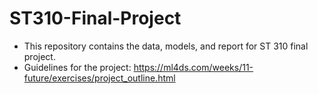# ST310-Final-Project
- This repository contains the data, models, and report for ST 310 final project.
- Guidelines for the project: https://ml4ds.com/weeks/11-future/exercises/project_outline.html
